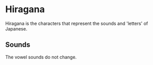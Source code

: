 # Hiragana
Hiragana is the characters that represent the sounds and 'letters' of Japanese.

## Sounds
The vowel sounds do not change.
